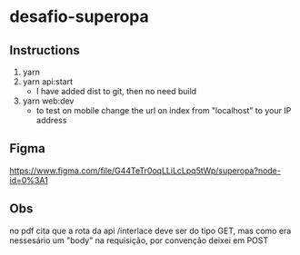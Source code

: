 # desafio-superopa

## Instructions

1. yarn
2. yarn api:start
   - I have added dist to git, then no need build
3. yarn web:dev
   - to test on mobile change the url on index from "localhost" to your IP address

## Figma

https://www.figma.com/file/G44TeTr0oqLLiLcLpq5tWp/superopa?node-id=0%3A1

## Obs

no pdf cita que a rota da api /interlace deve ser do tipo GET, mas como
era nessesário um "body" na requisição, por convenção deixei em POST
